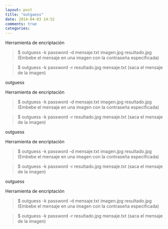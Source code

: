 ```yaml
---
layout: post
title: "outguess"
date: 2014-04-03 14:52
comments: true
categories: 
---
```

Herramienta de encriptación

>$ outguess -k password -d mensaje.txt imagen.jpg resultado.jpg (Embebe el mensaje en una imagen con la contraseña especificada)

>$ outguess -k password -r resultado.jpg mensaje.txt  (saca el mensaje de la imagen)

outguess

Herramienta de encriptación

>$ outguess -k password -d mensaje.txt imagen.jpg resultado.jpg (Embebe el mensaje en una imagen con la contraseña especificada)

>$ outguess -k password -r resultado.jpg mensaje.txt  (saca el mensaje de la imagen)

outguess

Herramienta de encriptación

>$ outguess -k password -d mensaje.txt imagen.jpg resultado.jpg (Embebe el mensaje en una imagen con la contraseña especificada)

>$ outguess -k password -r resultado.jpg mensaje.txt  (saca el mensaje de la imagen)

outguess

Herramienta de encriptación

>$ outguess -k password -d mensaje.txt imagen.jpg resultado.jpg (Embebe el mensaje en una imagen con la contraseña especificada)

>$ outguess -k password -r resultado.jpg mensaje.txt  (saca el mensaje de la imagen)

